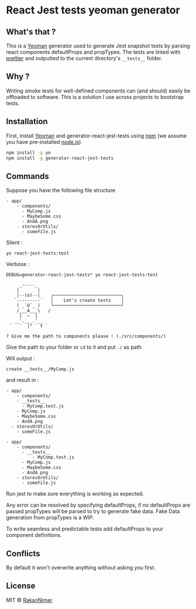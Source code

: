 # React Jest tests yeoman generator

## What's that ?

This is a [Yeoman](http://yeoman.io) generator used to generate Jest snapshot tests by parsing react components defaultProps and propTypes.
The tests are linted with [prettier](https://github.com/prettier/prettier) and outputted to the current directory's ```__tests__``` folder.

## Why ?

Writing smoke tests for well-defined components can (and should) easily be offloaded to software. This is a solution I use across projects to bootstrap tests.


## Installation

First, install [Yeoman](http://yeoman.io) and generator-react-jest-tests using [npm](https://www.npmjs.com/) (we assume you have pre-installed [node.js](https://nodejs.org/)).

```bash
npm install -g yo
npm install -g generator-react-jest-tests
```


## Commands

Suppose you have the following file structure
```
- app/
	- components/
      - MyComp.js
      - MaybeSome.css
      - AndA.png
	- storesOrUtils/
      - someFile.js
```

Silent :

```
yo react-jest-tests:test
```
Verbose :

```
DEBUG=generator-react-jest-tests* yo react-jest-tests:test
```

```
     _-----_
    |       |
    |--(o)--|    ╭──────────────────────────╮
   `---------´   │    Let's create tests    │
    ( _´U`_ )    ╰──────────────────────────╯
    /___A___\   /
     |  ~  |
   __'.___.'__
 ´   `  |° ´ Y `

? Give me the path to components please ! (./src/components/)
```

Give the path to your folder or ```cd``` to it and put ```./``` as path

Will output :
```
create __tests__/MyComp.js
```

and result in :

```
- app/
	- components/
    - __tests__
      - MyComp.test.js
    - MyComp.js
    - MaybeSome.css
    - AndA.png
  - storesOrUtils/
    - someFile.js
```
```
- app/
	- components/
      - __tests__
          - MyComp.test.js
      - MyComp.js
      - MaybeSome.css
      - AndA.png
	- storesOrUtils/
      - someFile.js
```

Run jest to make sure everything is working as expected.

Any error can be resolved by specifying defaultProps, if no defaultProps are passed propTypes will be parsed to try to generate fake data. Fake Data generation from propTypes is a WIP.

To write seamless and predictable tests add defaultProps to your component definitions.

## Conflicts

By default it won't overwrite anything without asking you first.

## License

MIT © [RakanNimer](https://www.github.com/RakanNimer)
